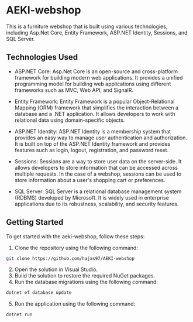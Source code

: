 # AEKI-webshop

This is a furniture webshop that is built using various technologies, including Asp.Net Core, Entity Framework, ASP.NET Identity, Sessions, and SQL Server.

## Technologies Used

- ASP.NET Core: Asp.Net Core is an open-source and cross-platform framework for building modern web applications. It provides a unified programming model for building web applications using different frameworks such as MVC, Web API, and SignalR.

- Entity Framework: Entity Framework is a popular Object-Relational Mapping (ORM) framework that simplifies the interaction between a database and a .NET application. It allows developers to work with relational data using domain-specific objects.

- ASP.NET Identity: ASP.NET Identity is a membership system that provides an easy way to manage user authentication and authorization. It is built on top of the ASP.NET Identity framework and provides features such as login, logout, registration, and password reset.

- Sessions: Sessions are a way to store user data on the server-side. It allows developers to store information that can be accessed across multiple requests. In the case of a webshop, sessions can be used to store information about a user's shopping cart or preferences.

- SQL Server: SQL Server is a relational database management system (RDBMS) developed by Microsoft. It is widely used in enterprise applications due to its robustness, scalability, and security features.

## Getting Started

To get started with the aeki-webshop, follow these steps:

1. Clone the repository using the following command:
```bash
git clone https://github.com/hajas97/AEKI-webshop
```
2. Open the solution in Visual Studio.
3. Build the solution to restore the required NuGet packages.
4. Run the database migrations using the following command:
```bash
dotnet ef database update
```
5. Run the application using the following command:
```bash
dotnet run
```
